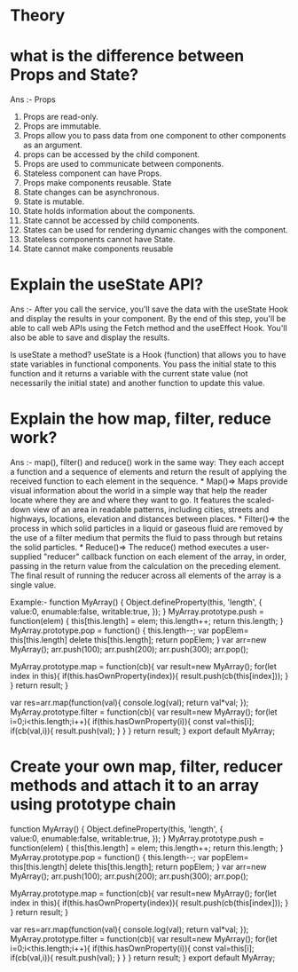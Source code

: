 # Theory 

# what is the difference between Props and State?
Ans :-              Props
   1) Props are read-only.
   2) Props are immutable.
   3) Props allow you to pass data from one component to other components as an argument.
   4) props can be accessed by the child component.
   5) Props are used to communicate between components.
   6) Stateless component can have Props.
   7) Props make components reusable.
              State
   1) State changes can be asynchronous.
   2) State is mutable.
   3) State holds information about the components.
   4) State cannot be accessed by child components.
   5) States can be used for rendering dynamic changes with the component.
   6) Stateless components cannot have State.
   7) State cannot make components reusable


# Explain the useState API?
Ans :- After you call the service, you'll save the data with the useState Hook and display the results in your component. By the end of this step, you'll be able to call web APIs using the Fetch method and the useEffect Hook. You'll also be able to save and display the results.

Is useState a method?
useState is a Hook (function) that allows you to have state variables in functional components. You pass the initial state to this function and it returns a variable with the current state value (not necessarily the initial state) and another function to update this value.

# Explain the how map, filter, reduce work?
Ans :- map(), filter() and reduce() work in the same way: They each accept a function and a sequence of elements and return the result of applying the received function to each element in the sequence.
       * Map()=> Maps provide visual information about the world in a simple way that help the reader locate where they are and where they want to go. It features the scaled-down view of an area in readable patterns, including cities, streets and highways, locations, elevation and distances between places.
       * Filter()=> the process in which solid particles in a liquid or gaseous fluid are removed by the use of a filter medium that permits the fluid to pass through but retains the solid particles.
       * Reduce()=> The reduce() method executes a user-supplied "reducer" callback function on each element of the array, in order, passing in the return value from the calculation on the preceding element. The final result of running the reducer across all elements of the array is a single value.

Example:-
function MyArray() {
  Object.defineProperty(this, 'length', {   
    value:0,
    enumable:false,
    writable:true,
  });
}
MyArray.prototype.push = function(elem) {
  this[this.length] = elem;
  this.length++;
  return this.length;
}
MyArray.prototype.pop = function() {
  this.length--;
  var popElem= this[this.length]
  delete this[this.length];
  return popElem;
}
var arr=new MyArray();
arr.push(100);
arr.push(200);
arr.push(300);
arr.pop();

MyArray.prototype.map = function(cb){
  var result=new MyArray();
  for(let index in this){
      if(this.hasOwnProperty(index)){
          result.push(cb(this[index]));
      }
  }
  return result;
}

var res=arr.map(function(val){
  console.log(val);
  return val*val;
});
MyArray.prototype.filter = function(cb){
  var result=new MyArray();
  for(let i=0;i<this.length;i++){
      if(this.hasOwnProperty(i)){
        const val=this[i];
        if(cb(val,i)){
          result.push(val);
        }
      }
  }
  return result;
}
export default MyArray;

# Create your own map, filter, reducer methods and attach it to an array using prototype chain 

function MyArray() {
  Object.defineProperty(this, 'length', {   
    value:0,
    enumable:false,
    writable:true,
  });
}
MyArray.prototype.push = function(elem) {
  this[this.length] = elem;
  this.length++;
  return this.length;
}
MyArray.prototype.pop = function() {
  this.length--;
  var popElem= this[this.length]
  delete this[this.length];
  return popElem;
}
var arr=new MyArray();
arr.push(100);
arr.push(200);
arr.push(300);
arr.pop();

MyArray.prototype.map = function(cb){
  var result=new MyArray();
  for(let index in this){
      if(this.hasOwnProperty(index)){
          result.push(cb(this[index]));
      }
  }
  return result;
}

var res=arr.map(function(val){
  console.log(val);
  return val*val;
});
MyArray.prototype.filter = function(cb){
  var result=new MyArray();
  for(let i=0;i<this.length;i++){
      if(this.hasOwnProperty(i)){
        const val=this[i];
        if(cb(val,i)){
          result.push(val);
        }
      }
  }
  return result;
}
export default MyArray;
